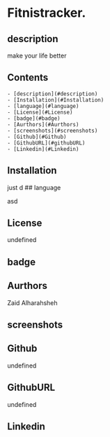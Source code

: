 # Fitnistracker.

 ## description
  make your life better
##  Contents
    - [description](#description)
    - [Installation](#Installation)
    - [language](#language)
    - [License](#License)
    - [badge](#badge)
    - [Aurthors](#Aurthors)
    - [screenshots](#screenshots)
    - [Github](#Github)
    - [GithubURL](#githubURL)
    - [Linkedin](#Linkedin)

## Installation
  just d
        ## language
  
asd
## License
  undefined

## badge
  


## Aurthors
  Zaid Alharahsheh


## screenshots
  


## Github
  undefined

## GithubURL
  undefined

## Linkedin
  
